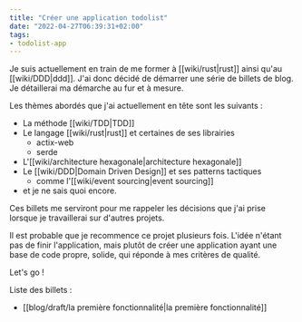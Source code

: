 ```yaml
---
title: "Créer une application todolist"
date: "2022-04-27T06:39:31+02:00"
tags:
- todolist-app
---
```


Je suis actuellement en train de me former à [[wiki/rust|rust]] ainsi qu'au [[wiki/DDD|ddd]]. J'ai donc décidé de démarrer une série de billets de blog. Je détaillerai ma démarche au fur et à mesure.

Les thèmes abordés que j'ai actuellement en tête sont les suivants : 
- La méthode [[wiki/TDD|TDD]]
- Le langage [[wiki/rust|rust]] et certaines de ses librairies
	- actix-web
	- serde
- L'[[wiki/architecture hexagonale|architecture hexagonale]]
- Le [[wiki/DDD|Domain Driven Design]] et ses patterns tactiques
	- comme l'[[wiki/event sourcing|event sourcing]]
- et je ne sais quoi encore.

Ces billets me serviront pour me rappeler les décisions que j'ai prise lorsque je travaillerai sur d'autres projets.

Il est probable que je recommence ce projet plusieurs fois. L'idée n'étant pas de finir l'application, mais plutôt de créer une application ayant une base de code propre, solide, qui réponde à mes critères de qualité.

Let's go !

Liste des billets : 
- [[blog/draft/la première fonctionnalité|la première fonctionnalité]]








